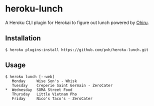 # heroku-lunch

A Heroku CLI plugin for Herokai to figure out lunch powered by [Ohiru](max/ohiru).

## Installation

```
$ heroku plugins:install https://github.com/pvh/heroku-lunch.git
```

## Usage

```
$ heroku lunch [--web]
   Monday     Wise Son's - Whisk
   Tuesday    Creperie Saint Germain - ZeroCater
*  Wednesday  SOMA Street Food
   Thursday   Little Vietnam Pho
   Friday     Nico's Taco's - ZeroCater
```
